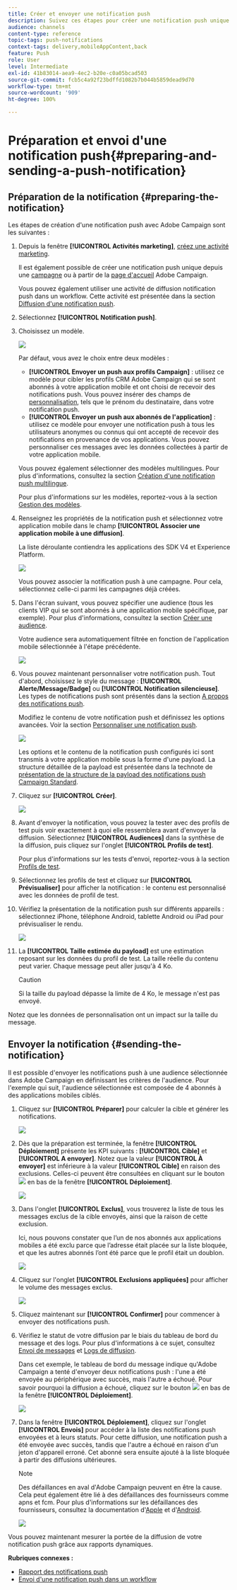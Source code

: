 ```yaml
---
title: Créer et envoyer une notification push
description: Suivez ces étapes pour créer une notification push unique dans Adobe Campaign.
audience: channels
content-type: reference
topic-tags: push-notifications
context-tags: delivery,mobileAppContent,back
feature: Push
role: User
level: Intermediate
exl-id: 41b83014-aea9-4ec2-b20e-c0a05bcad503
source-git-commit: fcb5c4a92f23bdffd1082b7b044b5859dead9d70
workflow-type: tm+mt
source-wordcount: '909'
ht-degree: 100%

---
```


# Préparation et envoi d&#39;une notification push{#preparing-and-sending-a-push-notification}

## Préparation de la notification {#preparing-the-notification}

Les étapes de création d&#39;une notification push avec Adobe Campaign sont les suivantes :

1. Depuis la fenêtre **[!UICONTROL Activités marketing]**, [créez une activité marketing](../../start/using/marketing-activities.md#creating-a-marketing-activity).

   Il est également possible de créer une notification push unique depuis une [campagne](../../start/using/marketing-activities.md#creating-a-marketing-activity) ou à partir de la [page d&#39;accueil](../../start/using/interface-description.md#home-page) Adobe Campaign.

   Vous pouvez également utiliser une activité de diffusion notification push dans un workflow. Cette activité est présentée dans la section [Diffusion d&#39;une notification push](../../automating/using/push-notification-delivery.md).

1. Sélectionnez **[!UICONTROL Notification push]**.
1. Choisissez un modèle.

   ![](assets/push_notif_type.png)

   Par défaut, vous avez le choix entre deux modèles :

   * **[!UICONTROL Envoyer un push aux profils Campaign]** : utilisez ce modèle pour cibler les profils CRM Adobe Campaign qui se sont abonnés à votre application mobile et ont choisi de recevoir des notifications push. Vous pouvez insérer des champs de [personnalisation](../../designing/using/personalization.md#inserting-a-personalization-field), tels que le prénom du destinataire, dans votre notification push.
   * **[!UICONTROL Envoyer un push aux abonnés de l&#39;application]** : utilisez ce modèle pour envoyer une notification push à tous les utilisateurs anonymes ou connus qui ont accepté de recevoir des notifications en provenance de vos applications. Vous pouvez personnaliser ces messages avec les données collectées à partir de votre application mobile.

   Vous pouvez également sélectionner des modèles multilingues. Pour plus d&#39;informations, consultez la section [Création d&#39;une notification push multilingue](../../channels/using/creating-a-multilingual-push-notification.md).

   Pour plus d&#39;informations sur les modèles, reportez-vous à la section [Gestion des modèles](../../start/using/marketing-activity-templates.md).

1. Renseignez les propriétés de la notification push et sélectionnez votre application mobile dans le champ **[!UICONTROL Associer une application mobile à une diffusion]**.

   La liste déroulante contiendra les applications des SDK V4 et Experience Platform.

   ![](assets/push_notif_properties.png)

   Vous pouvez associer la notification push à une campagne. Pour cela, sélectionnez celle-ci parmi les campagnes déjà créées.

1. Dans l&#39;écran suivant, vous pouvez spécifier une audience (tous les clients VIP qui se sont abonnés à une application mobile spécifique, par exemple). Pour plus d&#39;informations, consultez la section [Créer une audience](../../audiences/using/creating-audiences.md).

   Votre audience sera automatiquement filtrée en fonction de l&#39;application mobile sélectionnée à l&#39;étape précédente.

   ![](assets/push_notif_audience.png)

1. Vous pouvez maintenant personnaliser votre notification push. Tout d&#39;abord, choisissez le style du message : **[!UICONTROL Alerte/Message/Badge]** ou **[!UICONTROL Notification silencieuse]**. Les types de notifications push sont présentés dans la section [A propos des notifications push](../../channels/using/about-push-notifications.md).

   Modifiez le contenu de votre notification push et définissez les options avancées. Voir la section [Personnaliser une notification push](../../channels/using/customizing-a-push-notification.md).

   ![](assets/push_notif_content.png)

   Les options et le contenu de la notification push configurés ici sont transmis à votre application mobile sous la forme d&#39;une payload. La structure détaillée de la payload est présentée dans la technote de [présentation de la structure de la payload des notifications push Campaign Standard](https://helpx.adobe.com/fr/campaign/kb/understanding-campaign-standard-push-notifications-payload-struc.html).

1. Cliquez sur **[!UICONTROL Créer]**.

   ![](assets/push_notif_content_2.png)

1. Avant d&#39;envoyer la notification, vous pouvez la tester avec des profils de test puis voir exactement à quoi elle ressemblera avant d&#39;envoyer la diffusion. Sélectionnez **[!UICONTROL Audiences]** dans la synthèse de la diffusion, puis cliquez sur l&#39;onglet **[!UICONTROL Profils de test]**.

   Pour plus d&#39;informations sur les tests d&#39;envoi, reportez-vous à la section [Profils de test](../../sending/using/sending-proofs.md).

1. Sélectionnez les profils de test et cliquez sur **[!UICONTROL Prévisualiser]** pour afficher la notification : le contenu est personnalisé avec les données de profil de test.
1. Vérifiez la présentation de la notification push sur différents appareils : sélectionnez iPhone, téléphone Android, tablette Android ou iPad pour prévisualiser le rendu.

   ![](assets/push_notif_preview.png)

1. La **[!UICONTROL Taille estimée du payload]** est une estimation reposant sur les données du profil de test. La taille réelle du contenu peut varier. Chaque message peut aller jusqu&#39;à 4 Ko.

   >[!CAUTION]
   >
   >Si la taille du payload dépasse la limite de 4 Ko, le message n&#39;est pas envoyé.

Notez que les données de personnalisation ont un impact sur la taille du message.

## Envoyer la notification {#sending-the-notification}

Il est possible d&#39;envoyer les notifications push à une audience sélectionnée dans Adobe Campaign en définissant les critères de l&#39;audience. Pour l&#39;exemple qui suit, l&#39;audience sélectionnée est composée de 4 abonnés à des applications mobiles ciblés.

1. Cliquez sur **[!UICONTROL Préparer]** pour calculer la cible et générer les notifications.

   ![](assets/push_send_1.png)

1. Dès que la préparation est terminée, la fenêtre **[!UICONTROL Déploiement]** présente les KPI suivants : **[!UICONTROL Cible]** et **[!UICONTROL A envoyer]**. Notez que la valeur **[!UICONTROL À envoyer]** est inférieure à la valeur **[!UICONTROL Cible]** en raison des exclusions. Celles-ci peuvent être consultées en cliquant sur le bouton ![](assets/lp_link_properties.png) en bas de la fenêtre **[!UICONTROL Déploiement]**.

   ![](assets/push_send_2.png)

1. Dans l&#39;onglet **[!UICONTROL Exclus]**, vous trouverez la liste de tous les messages exclus de la cible envoyés, ainsi que la raison de cette exclusion.

   Ici, nous pouvons constater que l’un de nos abonnés aux applications mobiles a été exclu parce que l’adresse était placée sur la liste bloquée, et que les autres abonnés l’ont été parce que le profil était un doublon.

   ![](assets/push_send_5.png)

1. Cliquez sur l&#39;onglet **[!UICONTROL Exclusions appliquées]** pour afficher le volume des messages exclus.

   ![](assets/push_send_7.png)

1. Cliquez maintenant sur **[!UICONTROL Confirmer]** pour commencer à envoyer des notifications push.
1. Vérifiez le statut de votre diffusion par le biais du tableau de bord du message et des logs. Pour plus d&#39;informations à ce sujet, consultez [Envoi de messages](../../sending/using/confirming-the-send.md) et [Logs de diffusion](../../sending/using/monitoring-a-delivery.md#delivery-logs).

   Dans cet exemple, le tableau de bord du message indique qu&#39;Adobe Campaign a tenté d&#39;envoyer deux notifications push : l&#39;une a été envoyée au périphérique avec succès, mais l&#39;autre a échoué. Pour savoir pourquoi la diffusion a échoué, cliquez sur le bouton ![](assets/lp_link_properties.png) en bas de la fenêtre **[!UICONTROL Déploiement]**.

   ![](assets/push_send_4.png)

1. Dans la fenêtre **[!UICONTROL Déploiement]**, cliquez sur l&#39;onglet **[!UICONTROL Envois]** pour accéder à la liste des notifications push envoyées et à leurs statuts. Pour cette diffusion, une notification push a été envoyée avec succès, tandis que l&#39;autre a échoué en raison d&#39;un jeton d&#39;appareil erroné. Cet abonné sera ensuite ajouté à la liste bloquée à partir des diffusions ultérieures.

   >[!NOTE]
   >
   >Des défaillances en aval d&#39;Adobe Campaign peuvent en être la cause. Cela peut également être lié à des défaillances des fournisseurs comme apns et fcm. Pour plus d&#39;informations sur les défaillances des fournisseurs, consultez la documentation d&#39;[Apple](https://developer.apple.com/library/content/documentation/NetworkingInternet/Conceptual/RemoteNotificationsPG/CommunicatingwithAPNs.html) et d&#39;[Android](https://firebase.google.com/docs/cloud-messaging/http-server-ref).

   ![](assets/push_send_6.png)

Vous pouvez maintenant mesurer la portée de la diffusion de votre notification push grâce aux rapports dynamiques.

**Rubriques connexes :**

* [Rapport des notifications push](../../reporting/using/push-notification-report.md)
* [Envoi d&#39;une notification push dans un workflow](../../automating/using/push-notification-delivery.md)
